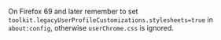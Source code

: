 On Firefox 69 and later remember to set
`toolkit.legacyUserProfileCustomizations.stylesheets=true` in `about:config`,
otherwise `userChrome.css` is ignored. 
